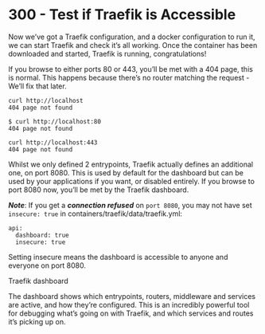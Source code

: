 # 300 - Test if Traefik is Accessible

Now we’ve got a Traefik configuration, and a docker configuration to run it, we can start Traefik and check it’s all working. Once the container has been downloaded and started, Traefik is running, congratulations!

If you browse to either ports 80 or 443, you’ll be met with a 404 page, this is normal. This happens because there’s no router matching the request - We’ll fix that later.

```
curl http://localhost
404 page not found
```

```
$ curl http://localhost:80
404 page not found
```

```
curl http://localhost:443
404 page not found
```

Whilst we only defined 2 entrypoints, Traefik actually defines an additional one, on port 8080. This is used by default for the dashboard but can be used by your applications if you want, or disabled entirely. If you browse to port 8080 now, you’ll be met by the Traefik dashboard.

***Note***: If you get a ***connection refused*** on ```port 8080```, you may not have set ```insecure: true``` in containers/traefik/data/traefik.yml:
```
api:
  dashboard: true
  insecure: true
```
Setting insecure means the dashboard is accessible to anyone and everyone on port 8080.



Traefik dashboard

The dashboard shows which entrypoints, routers, middleware and services are active, and how they’re configured. This is an incredibly powerful tool for debugging what’s going on with Traefik, and which services and routes it’s picking up on.
